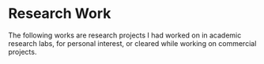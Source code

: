 Research Work
==============

The following works are research projects I had worked on
in academic research labs, for personal interest, or cleared while
working on commercial projects.


